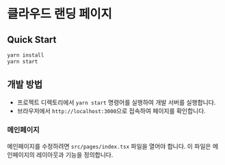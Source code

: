 # 클라우드 랜딩 페이지

## Quick Start

```bash
yarn install
yarn start
```

## 개발 방법

- 프로젝트 디렉토리에서 `yarn start` 명령어를 실행하여 개발 서버를 실행합니다.
- 브라우저에서 `http://localhost:3000`으로 접속하여 페이지를 확인합니다.

### 메인페이지

메인페이지를 수정하려면 `src/pages/index.tsx` 파일을 열어야 합니다. 이 파일은 메인페이지의 레이아웃과 기능을 정의합니다.

